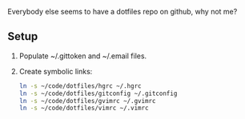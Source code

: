 Everybody else seems to have a dotfiles repo on github, why not me?

Setup
-----
1. Populate ~/.gittoken and ~/.email files.
2. Create symbolic links:

	```bash
	ln -s ~/code/dotfiles/hgrc ~/.hgrc
	ln -s ~/code/dotfiles/gitconfig ~/.gitconfig
	ln -s ~/code/dotfiles/gvimrc ~/.gvimrc
	ln -s ~/code/dotfiles/vimrc ~/.vimrc
	```

